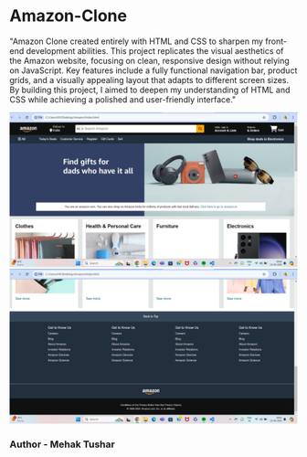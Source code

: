 # Amazon-Clone

"Amazon Clone created entirely with HTML and CSS to sharpen my front-end development abilities. This project replicates the visual aesthetics of the Amazon website, focusing on clean, responsive design without relying on JavaScript. Key features include a fully functional navigation bar, product grids, and a visually appealing layout that adapts to different screen sizes. By building this project, I aimed to deepen my understanding of HTML and CSS while achieving a polished and user-friendly interface."


<img src="Images/FrontImage.png" alt="Amazon" width="900"/>
<img src="Images/BottomImage.png" alt="Amazon" width="900"/>

### Author - Mehak Tushar
